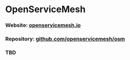# OpenServiceMesh

### Website: [openservicemesh.io](openservicemesh.io)
### Repository: [github.com/openservicemesh/osm](github.com/openservicemesh/osm)

### TBD